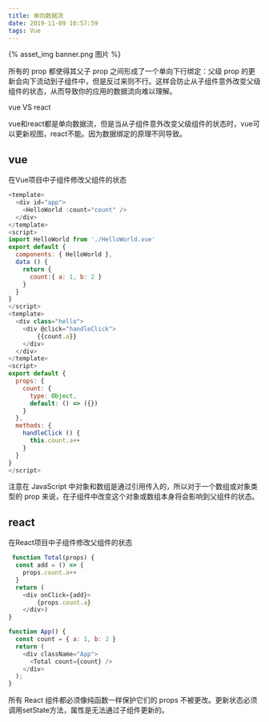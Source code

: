 ```yaml
---
title: 单向数据流
date: 2019-11-09 10:57:59
tags: Vue
---
```

{% asset_img banner.png 图片 %}

所有的 prop 都使得其父子 prop 之间形成了一个单向下行绑定：父级 prop 的更新会向下流动到子组件中，但是反过来则不行。这样会防止从子组件意外改变父级组件的状态，从而导致你的应用的数据流向难以理解。

<!-- more -->

vue VS react


vue和react都是单向数据流，但是当从子组件意外改变父级组件的状态时，vue可以更新视图，react不能。因为数据绑定的原理不同导致。







## vue





在Vue项目中子组件修改父组件的状态
```js
<template>
  <div id="app">
    <HelloWorld :count="count" />
  </div>
</template>
<script>
import HelloWorld from './HelloWorld.vue'
export default {
  components: { HelloWorld },
  data () {
    return {
      count:{ a: 1, b: 2 }
    }
  }
}
</script>
<template>
  <div class="hello">
    <div @click="handleClick">
        {{count.a}}
    </div>
  </div>
</template>
<script>
export default {
  props: {
    count: {
      type: Object,
      default: () => ({})
    }
  },
  methods: {
    handleClick () {
      this.count.a++
    }
  }
}
</script>
```


注意在 JavaScript 中对象和数组是通过引用传入的，所以对于一个数组或对象类型的 prop 来说，在子组件中改变这个对象或数组本身将会影响到父组件的状态。





## react





在React项目中子组件修改父组件的状态
```js
 function Total(props) {
  const add = () => {
    props.count.a++
  }
  return (
    <div onClick={add}>
        {props.count.a}
    </div>)
}

function App() {
  const count = { a: 1, b: 2 }
  return (
    <div className="App">
      <Total count={count} />
    </div>
  );
}
```


所有 React 组件都必须像纯函数一样保护它们的 props 不被更改。更新状态必须调用setState方法，属性是无法通过子组件更新的。
